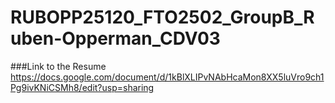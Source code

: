 # RUBOPP25120_FTO2502_GroupB_Ruben-Opperman_CDV03

###Link to the Resume
https://docs.google.com/document/d/1kBlXLIPvNAbHcaMon8XX5luVro9ch1Pg9ivKNiCSMh8/edit?usp=sharing
